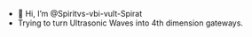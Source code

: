 - 👋 Hi, I’m @Spiritvs-vbi-vult-Spirat
- Trying to turn Ultrasonic Waves into 4th dimension gateways.

<!---
Spiritvs-vbi-vult-Spirat/Spiritvs-vbi-vult-Spirat is a ✨ special ✨ repository because its `README.md` (this file) appears on your GitHub profile.
You can click the Preview link to take a look at your changes.
--->
